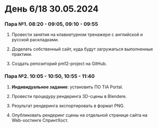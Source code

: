 # День 6/18 30.05.2024

### Пара №1. 08:20 - 09:05, 09:10 - 09:55
1. Провести занятия на клавиатурном тренажере с английской и русской раскладками. 

2. Доделать собственный сайт, куда будут загружаться выполненные практики.

3. Создать репозиторий pm12-project на GitHub. 

### Пара №2. 10:05 - 10:50, 10:55 - 11:40
1. **Индивидуальное задание**: установить ПО TIA Portal.

2. Провести процедуру рендеринга 3D-сцены в Blendere.

3. Результат рендеринга экспортировать в формат PNG. 

4. Опубликовать рендеринг сцены на отдельной странице сайта на Web-хостинге СпринтХост. 
